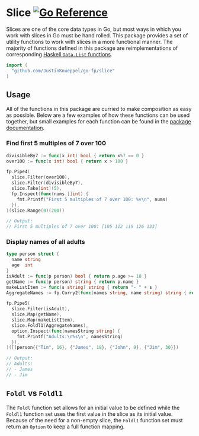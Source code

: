 # Slice [![Go Reference](https://pkg.go.dev/badge/github.com/JustinKnueppel/go-fp/slice.svg)](https://pkg.go.dev/github.com/JustinKnueppel/go-fp/slice)

Slices are one of the core data types in Go, but most ways in which you work with slices in Go must be hand rolled. This package provides a set of utility functions to work with slices in a more functional manner. The majority of functions defined in this package are reimplementations of corresponding [Haskell `Data.List` functions](https://hackage.haskell.org/package/base-4.17.0.0/docs/Data-List.html).

```go
import (
  "github.com/JustinKnueppel/go-fp/slice"
)
```

## Usage

All of the functions in this package are curried to make composition as easy as possible. Below are a few examples of how these functions can be used together, but small examples for each function can be found in the [package documentation](https://pkg.go.dev/github.com/JustinKnueppel/go-fp/slice).

### Find first 5 multiples of 7 over 100

```go
divisibleBy7 := func(x int) bool { return x%7 == 0 }
over100 := func(x int) bool { return x > 100 }

fp.Pipe4(
  slice.Filter(over100),
  slice.Filter(divisibleBy7),
  slice.Take[int](5),
  fp.Inspect(func(nums []int) {
    fmt.Printf("First 5 multiples of 7 over 100: %v\n", nums)
  }),
)(slice.Range(0)(200))

// Output:
// First 5 multiples of 7 over 100: [105 112 119 126 133]
```

### Display names of all adults

```go
type person struct {
  name string
  age  int
}
isAdult := func(p person) bool { return p.age >= 18 }
getName := func(p person) string { return p.name }
makeListItem := func(s string) string { return "- " + s }
AggregateNames := fp.Curry2(func(names string, name string) string { return names + "\n" + name })

fp.Pipe5(
  slice.Filter(isAdult),
  slice.Map(getName),
  slice.Map(makeListItem),
  slice.Foldl1(AggregateNames),
  option.Inspect(func(namesString string) {
    fmt.Printf("Adults:\n%s\n", namesString)
  }),
)([]person{{"Tim", 16}, {"James", 18}, {"John", 9}, {"Jim", 30}})

// Output:
// Adults:
// - James
// - Jim
```

## `Foldl` vs `Foldl1`

The `Foldl` function set allows for an initial value to be defined while the `Foldl1` function set uses the first value in the slice as its initial value. Because of the need for a non-empty slice, the `Foldl1` function set must return an `Option` to keep a full function mapping.

